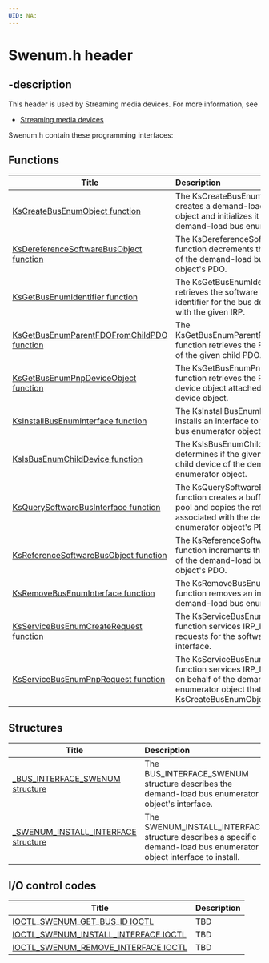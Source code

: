 ```yaml
---
UID: NA:
---
```


# Swenum.h header

## -description

This header is used by Streaming media devices. For more information, see
- [Streaming media devices](../_stream/index.md)

Swenum.h contain these programming interfaces:


## Functions

| Title   | Description   |
| ---- |:---- |
| [KsCreateBusEnumObject function](nf-swenum-kscreatebusenumobject.md) | The KsCreateBusEnumObject function creates a demand-load bus enumerator object and initializes it for use with the demand-load bus enumerator services. |
| [KsDereferenceSoftwareBusObject function](nf-swenum-ksdereferencesoftwarebusobject.md) | The KsDereferenceSoftwareBusObject function decrements the reference count of the demand-load bus enumerator object's PDO. |
| [KsGetBusEnumIdentifier function](nf-swenum-ksgetbusenumidentifier.md) | The KsGetBusEnumIdentifier function retrieves the software bus enumerator identifier for the bus device associated with the given IRP. |
| [KsGetBusEnumParentFDOFromChildPDO function](nf-swenum-ksgetbusenumparentfdofromchildpdo.md) | The KsGetBusEnumParentFDOFromChildPDO function retrieves the FDO of the parent of the given child PDO. |
| [KsGetBusEnumPnpDeviceObject function](nf-swenum-ksgetbusenumpnpdeviceobject.md) | The KsGetBusEnumPnpDeviceObject function retrieves the Plug and Play device object attached to the given device object. |
| [KsInstallBusEnumInterface function](nf-swenum-ksinstallbusenuminterface.md) | The KsInstallBusEnumInterface function installs an interface to the demand-load bus enumerator object. |
| [KsIsBusEnumChildDevice function](nf-swenum-ksisbusenumchilddevice.md) | The KsIsBusEnumChildDevice function determines if the given device object is a child device of the demand-load bus enumerator object. |
| [KsQuerySoftwareBusInterface function](nf-swenum-ksquerysoftwarebusinterface.md) | The KsQuerySoftwareBusInterface function creates a buffer from the paged pool and copies the reference string associated with the demand-load bus enumerator object's PDO into the buffer. |
| [KsReferenceSoftwareBusObject function](nf-swenum-ksreferencesoftwarebusobject.md) | The KsReferenceSoftwareBusObject function increments the reference count of the demand-load bus enumerator object's PDO. |
| [KsRemoveBusEnumInterface function](nf-swenum-ksremovebusenuminterface.md) | The KsRemoveBusEnumInterface function removes an interface to the demand-load bus enumerator object. |
| [KsServiceBusEnumCreateRequest function](nf-swenum-ksservicebusenumcreaterequest.md) | The KsServiceBusEnumCreateRequest function services IRP_MJ_CREATE requests for the software bus device interface. |
| [KsServiceBusEnumPnpRequest function](nf-swenum-ksservicebusenumpnprequest.md) | The KsServiceBusEnumPnpRequest function services IRP_MJ_PNP requests on behalf of the demand-load bus enumerator object that was created with KsCreateBusEnumObject. |

## Structures

| Title   | Description   |
| ---- |:---- |
| [_BUS_INTERFACE_SWENUM structure](ns-swenum-_bus_interface_swenum.md) | The BUS_INTERFACE_SWENUM structure describes the demand-load bus enumerator object's interface. |
| [_SWENUM_INSTALL_INTERFACE structure](ns-swenum-_swenum_install_interface.md) | The SWENUM_INSTALL_INTERFACE structure describes a specific demand-load bus enumerator object interface to install. |

## I/O control codes

| Title   | Description   |
| ---- |:---- |
| [IOCTL_SWENUM_GET_BUS_ID IOCTL](ni-swenum-ioctl_swenum_get_bus_id.md) | TBD |
| [IOCTL_SWENUM_INSTALL_INTERFACE IOCTL](ni-swenum-ioctl_swenum_install_interface.md) | TBD |
| [IOCTL_SWENUM_REMOVE_INTERFACE IOCTL](ni-swenum-ioctl_swenum_remove_interface.md) | TBD |
